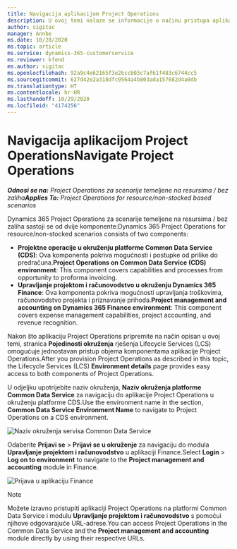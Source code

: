 ```yaml
---
title: Navigacija aplikacijom Project Operations
description: U ovoj temi nalaze se informacije o načinu pristupa aplikaciji Project Operations iz rješenja Lifecycle Services.
author: sigitac
manager: Annbe
ms.date: 10/28/2020
ms.topic: article
ms.service: dynamics-365-customerservice
ms.reviewer: kfend
ms.author: sigitac
ms.openlocfilehash: 92a9c4e62165f3e26ccb03c7af61f483c6744cc5
ms.sourcegitcommit: 627d42e2a318dfc9564a4b803ada157682d4a0db
ms.translationtype: HT
ms.contentlocale: hr-HR
ms.lasthandoff: 10/29/2020
ms.locfileid: "4174256"
---
```

# <a name="navigate-project-operations"></a><span data-ttu-id="e589d-103">Navigacija aplikacijom Project Operations</span><span class="sxs-lookup"><span data-stu-id="e589d-103">Navigate Project Operations</span></span>

<span data-ttu-id="e589d-104">_**Odnosi se na:** Project Operations za scenarije temeljene na resursima / bez zaliha_</span><span class="sxs-lookup"><span data-stu-id="e589d-104">_**Applies To:** Project Operations for resource/non-stocked based scenarios_</span></span>

<span data-ttu-id="e589d-105">Dynamics 365 Project Operations za scenarije temeljene na resursima / bez zaliha sastoji se od dvije komponente:</span><span class="sxs-lookup"><span data-stu-id="e589d-105">Dynamics 365 Project Operations for resource/non-stocked scenarios consists of two components:</span></span> 

 - <span data-ttu-id="e589d-106">**Projektne operacije u okruženju platforme Common Data Service (CDS)**: Ova komponenta pokriva mogućnosti i postupke od prilike do predračuna.</span><span class="sxs-lookup"><span data-stu-id="e589d-106">**Project Operations on Common Data Service (CDS) environment**: This component covers capabilities and processes from opportunity to proforma invoicing.</span></span> 
 - <span data-ttu-id="e589d-107">**Upravljanje projektom i računovodstvo u okruženju Dynamics 365 Finance**: Ova komponenta pokriva mogućnosti upravljanja troškovima, računovodstvo projekta i priznavanje prihoda.</span><span class="sxs-lookup"><span data-stu-id="e589d-107">**Project management and accounting on Dynamics 365 Finance environment**: This component covers expense management capabilities, project accounting, and revenue recognition.</span></span> 

<span data-ttu-id="e589d-108">Nakon što aplikaciju Project Operations pripremite na način opisan u ovoj temi, stranica **Pojedinosti okruženja** rješenja Lifecycle Services (LCS) omogućuje jednostavan pristup objema komponentama aplikacije Project Operations.</span><span class="sxs-lookup"><span data-stu-id="e589d-108">After you provision Project Operations as described in this topic, the Lifecycle Services (LCS) **Environment details** page provides easy access to both components of Project Operations.</span></span>  

<span data-ttu-id="e589d-109">U odjeljku upotrijebite naziv okruženja, **Naziv okruženja platforme Common Data Service** za navigaciju do aplikacije Project Operations u okruženju platforme CDS.</span><span class="sxs-lookup"><span data-stu-id="e589d-109">Use the environment name in the section, **Common Data Service Environment Name** to navigate to Project Operations on a CDS environment.</span></span> 

  ![Naziv okruženja servisa Common Data Service](./media/environment-name.PNG)

<span data-ttu-id="e589d-111">Odaberite **Prijavi se** > **Prijavi se u okruženje** za navigaciju do modula **Upravljanje projektom i računovodstvo** u aplikaciji Finance.</span><span class="sxs-lookup"><span data-stu-id="e589d-111">Select **Login** > **Log on to environment** to navigate to the **Project management and accounting** module in Finance.</span></span>  

   ![Prijava u aplikaciju Finance](./media/environment-login.PNG)

> [!NOTE]
> <span data-ttu-id="e589d-113">Možete izravno pristupiti aplikaciji Project Operations na platformi Common Data Service i modulu **Upravljanje projektom i računovodstvo** s pomoćui njihove odgovarajuće URL-adrese.</span><span class="sxs-lookup"><span data-stu-id="e589d-113">You can access Project Operations in the Common Data Service and the **Project management and accounting** module directly by using their respective URLs.</span></span> 
